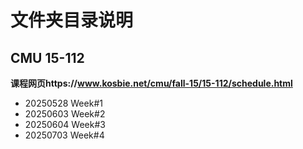 # 文件夹目录说明

## CMU 15-112

**课程网页https://www.kosbie.net/cmu/fall-15/15-112/schedule.html**

- 20250528  Week#1
- 20250603  Week#2
- 20250604  Week#3
- 20250703  Week#4